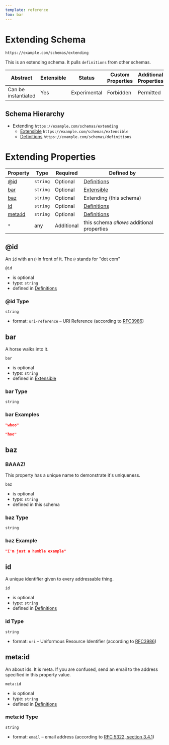 ```yaml
---
template: reference
foo: bar
---
```


# Extending Schema

```
https://example.com/schemas/extending
```

This is an extending schema. It pulls `definitions` from other schemas.

| Abstract | Extensible | Status | Custom Properties | Additional Properties | Defined In |
|----------|------------|--------|-------------------|-----------------------|------------|
| Can be instantiated | Yes | Experimental | Forbidden | Permitted | [extending.schema.json](extending.schema.json) |
## Schema Hierarchy

* Extending `https://example.com/schemas/extending`
  * [Extensible](extensible.schema.md) `https://example.com/schemas/extensible`
  * [Definitions](definitions.schema.md) `https://example.com/schemas/definitions`


# Extending Properties

| Property | Type | Required | Defined by |
|----------|------|----------|------------|
| [@id](#@id) | `string` | Optional | [Definitions](definitions.schema.md#@id) |
| [bar](#bar) | `string` | Optional | [Extensible](extensible.schema.md#bar) |
| [baz](#baz) | `string` | Optional | Extending (this schema) |
| [id](#id) | `string` | Optional | [Definitions](definitions.schema.md#id) |
| [meta:id](#metaid) | `string` | Optional | [Definitions](definitions.schema.md#metaid) |
| `*` | any | Additional | this schema *allows* additional properties |

## @id

An `id` with an `@` in front of it. The `@` stands for "dot com"

`@id`
* is optional
* type: `string`
* defined in [Definitions](definitions.schema.md#@id)

### @id Type


`string`
* format: `uri-reference` – URI Reference (according to [RFC3986](https://tools.ietf.org/html/rfc3986))






## bar

A horse walks into it.

`bar`
* is optional
* type: `string`
* defined in [Extensible](extensible.schema.md#bar)

### bar Type


`string`





### bar Examples

```json
"whoo"
```

```json
"hoo"
```



## baz
### BAAAZ!

This property has a unique name to demonstrate it's uniqueness.

`baz`
* is optional
* type: `string`
* defined in this schema

### baz Type


`string`





### baz Example

```json
"I'm just a humble example"
```


## id

A unique identifier given to every addressable thing.

`id`
* is optional
* type: `string`
* defined in [Definitions](definitions.schema.md#id)

### id Type


`string`
* format: `uri` – Uniformous Resource Identifier (according to [RFC3986](http://tools.ietf.org/html/rfc3986))






## meta:id

An about ids. It is meta. If you are confused, send an email to the address specified in this property value.

`meta:id`
* is optional
* type: `string`
* defined in [Definitions](definitions.schema.md#meta:id)

### meta:id Type


`string`
* format: `email` – email address (according to [RFC 5322, section 3.4.1](https://tools.ietf.org/html/rfc5322))





